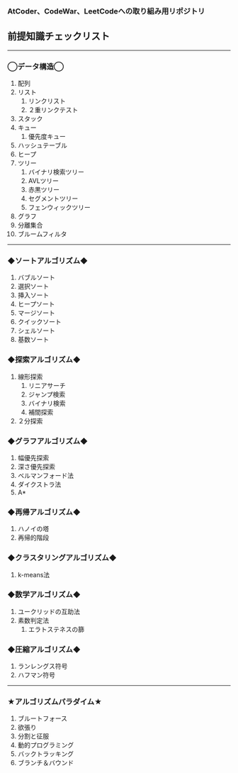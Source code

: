 ### AtCoder、CodeWar、LeetCodeへの取り組み用リポジトリ

## 前提知識チェックリスト

---

### ◯データ構造◯
1. 配列
2. リスト
   1. リンクリスト
   2. ２重リンクテスト
3. スタック
4. キュー
   1. 優先度キュー
5. ハッシュテーブル
6. ヒープ
7. ツリー
   1. バイナリ検索ツリー
   2. AVLツリー
   3. 赤黒ツリー
   4. セグメントツリー
   5. フェンウィックツリー
8. グラフ
9. 分離集合
10. ブルームフィルタ

---

### ◆ソートアルゴリズム◆
1. バブルソート
2. 選択ソート
3. 挿入ソート
4. ヒープソート
5. マージソート
6. クイックソート
7. シェルソート
8. 基数ソート

### ◆探索アルゴリズム◆
1. 線形探索
   1. リニアサーチ
   2. ジャンプ検索
   3. バイナリ検索
   4. 補間探索
2. ２分探索

### ◆グラフアルゴリズム◆
1. 幅優先探索
2. 深さ優先探索
3. ベルマンフォード法
4. ダイクストラ法
5. A*

### ◆再帰アルゴリズム◆
1. ハノイの塔
2. 再帰的階段

### ◆クラスタリングアルゴリズム◆
1. k-means法

### ◆数学アルゴリズム◆
1. ユークリッドの互助法
2. 素数判定法
   1. エラトステネスの篩

### ◆圧縮アルゴリズム◆
1. ランレングス符号
2. ハフマン符号

---

### ★アルゴリズムパラダイム★
1. ブルートフォース
2. 欲張り
3. 分割と征服
4. 動的プログラミング
5. バックトラッキング
6. ブランチ＆バウンド




